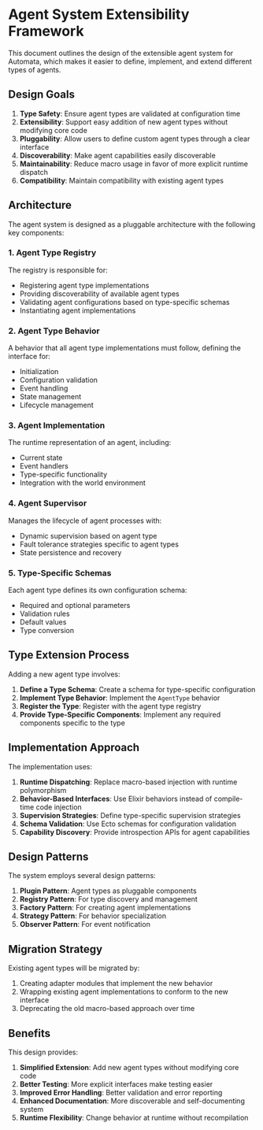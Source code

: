 # Agent System Extensibility Framework

This document outlines the design of the extensible agent system for Automata, which makes it easier to define, implement, and extend different types of agents.

## Design Goals

1. **Type Safety**: Ensure agent types are validated at configuration time
2. **Extensibility**: Support easy addition of new agent types without modifying core code
3. **Pluggability**: Allow users to define custom agent types through a clear interface
4. **Discoverability**: Make agent capabilities easily discoverable
5. **Maintainability**: Reduce macro usage in favor of more explicit runtime dispatch
6. **Compatibility**: Maintain compatibility with existing agent types

## Architecture

The agent system is designed as a pluggable architecture with the following key components:

### 1. Agent Type Registry

The registry is responsible for:
- Registering agent type implementations
- Providing discoverability of available agent types
- Validating agent configurations based on type-specific schemas
- Instantiating agent implementations

### 2. Agent Type Behavior

A behavior that all agent type implementations must follow, defining the interface for:
- Initialization
- Configuration validation
- Event handling
- State management
- Lifecycle management

### 3. Agent Implementation

The runtime representation of an agent, including:
- Current state
- Event handlers
- Type-specific functionality
- Integration with the world environment

### 4. Agent Supervisor

Manages the lifecycle of agent processes with:
- Dynamic supervision based on agent type
- Fault tolerance strategies specific to agent types
- State persistence and recovery

### 5. Type-Specific Schemas

Each agent type defines its own configuration schema:
- Required and optional parameters
- Validation rules
- Default values
- Type conversion

## Type Extension Process

Adding a new agent type involves:

1. **Define a Type Schema**: Create a schema for type-specific configuration
2. **Implement Type Behavior**: Implement the `AgentType` behavior
3. **Register the Type**: Register with the agent type registry
4. **Provide Type-Specific Components**: Implement any required components specific to the type

## Implementation Approach

The implementation uses:

1. **Runtime Dispatching**: Replace macro-based injection with runtime polymorphism
2. **Behavior-Based Interfaces**: Use Elixir behaviors instead of compile-time code injection
3. **Supervision Strategies**: Define type-specific supervision strategies
4. **Schema Validation**: Use Ecto schemas for configuration validation
5. **Capability Discovery**: Provide introspection APIs for agent capabilities

## Design Patterns

The system employs several design patterns:

1. **Plugin Pattern**: Agent types as pluggable components
2. **Registry Pattern**: For type discovery and management
3. **Factory Pattern**: For creating agent implementations
4. **Strategy Pattern**: For behavior specialization
5. **Observer Pattern**: For event notification

## Migration Strategy

Existing agent types will be migrated by:

1. Creating adapter modules that implement the new behavior
2. Wrapping existing agent implementations to conform to the new interface
3. Deprecating the old macro-based approach over time

## Benefits

This design provides:

1. **Simplified Extension**: Add new agent types without modifying core code
2. **Better Testing**: More explicit interfaces make testing easier
3. **Improved Error Handling**: Better validation and error reporting
4. **Enhanced Documentation**: More discoverable and self-documenting system
5. **Runtime Flexibility**: Change behavior at runtime without recompilation